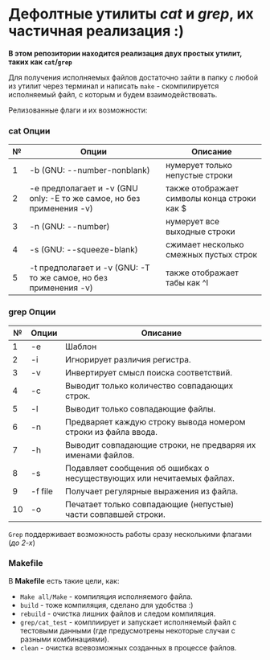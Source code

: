 # Дефолтные утилиты *cat* и *grep*, их частичная реализация :)

**В этом репозитории находится реализация двух простых утилит, таких как `cat`/`grep`**

Для получения исполняемых файлов достаточно зайти в папку с любой из утилит через терминал и написать `make` - скомпилируется исполняемый файл, с которым и будем взаимодействовать.

Релизованные флаги и их возможности:

### cat Опции

| № | Опции | Описание |
| ------ | ------ | ------ |
| 1 | -b (GNU: --number-nonblank) | нумерует только непустые строки |
| 2 | -e предполагает и -v (GNU only: -E то же самое, но без применения -v) | также отображает символы конца строки как $  |
| 3 | -n (GNU: --number) | нумерует все выходные строки |
| 4 | -s (GNU: --squeeze-blank) | сжимает несколько смежных пустых строк |
| 5 | -t предполагает и -v (GNU: -T то же самое, но без применения -v) | также отображает табы как ^I |

### grep Опции

| № | Опции | Описание |
| ------ | ------ | ------ |
| 1 | -e | Шаблон |
| 2 | -i | Игнорирует различия регистра.  |
| 3 | -v | Инвертирует смысл поиска соответствий. |
| 4 | -c | Выводит только количество совпадающих строк. |
| 5 | -l | Выводит только совпадающие файлы.  |
| 6 | -n | Предваряет каждую строку вывода номером строки из файла ввода. |
| 7 | -h | Выводит совпадающие строки, не предваряя их именами файлов. |
| 8 | -s | Подавляет сообщения об ошибках о несуществующих или нечитаемых файлах. |
| 9 | -f file | Получает регулярные выражения из файла. |
| 10 | -o | Печатает только совпадающие (непустые) части совпавшей строки. |

`Grep` поддерживает возможность работы сразу несколькими флагами (*до 2-х*)

### Makefile

В **Makefile** есть такие цели, как:

  - `Make all/Make` - компиляция исполняемого файла.
  - `build` - тоже компиляция, сделано для удобства :)
  - `rebuild` - очистка лишних файлов и следом компиляция.
  - `grep/cat_test` - комплиирует и запускает исполняемый файл с тестовыми данными (где предусмотрены некоторые случаи с разными комбинациями).
  - `clean` - очистка всевозможных созданных в процессе файлов.
